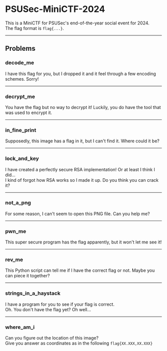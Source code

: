# PSUSec-MiniCTF-2024

This is a MiniCTF for PSUSec's end-of-the-year social event for 2024.  
The flag format is `flag{...}`.

---

## Problems

### **decode_me**  
I have this flag for you, but I dropped it and it feel through a few encoding schemes. Sorry!

---

### **decrypt_me**  
You have the flag but no way to decrypt it! Luckily, you do have the tool that was used to encrypt it.

---

### **in_fine_print**  
Supposedly, this image has a flag in it, but I can't find it. Where could it be?

---

### **lock_and_key**
I have created a perfectly secure RSA implementation! Or at least I think I did...  
I kind of forgot how RSA works so I made it up. Do you think you can crack it?

---

### **not_a_png**  
For some reason, I can't seem to open this PNG file. Can you help me?

---

### **pwn_me**  
This super secure program has the flag apparently, but it won't let me see it!

---

### **rev_me**
This Python script can tell me if I have the correct flag or not. Maybe you can piece it together?

---

### **strings_in_a_haystack**  
I have a program for you to see if your flag is correct.  
Oh. You don't have the flag yet? Oh well...

---

### **where_am_i**  
Can you figure out the location of this image?  
Give you answer as coordinates as in the following `flag{XX.XXX,XX.XXX}`
